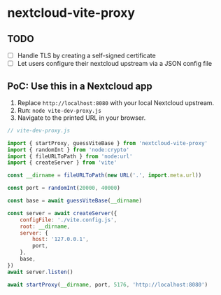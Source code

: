 # nextcloud-vite-proxy

## TODO

- [ ] Handle TLS by creating a self-signed certificate
- [ ] Let users configure their nextcloud upstream via a JSON config file

## PoC: Use this in a Nextcloud app

1. Replace `http://localhost:8080` with your local Nextcloud upstream.
2. Run: `node vite-dev-proxy.js`
3. Navigate to the printed URL in your browser.

```js
// vite-dev-proxy.js

import { startProxy, guessViteBase } from 'nextcloud-vite-proxy'
import { randomInt } from 'node:crypto'
import { fileURLToPath } from 'node:url'
import { createServer } from 'vite'

const __dirname = fileURLToPath(new URL('.', import.meta.url))

const port = randomInt(20000, 40000)

const base = await guessViteBase(__dirname)

const server = await createServer({
	configFile: './vite.config.js',
	root: __dirname,
	server: {
		host: '127.0.0.1',
		port,
	},
	base,
})
await server.listen()

await startProxy(__dirname, port, 5176, 'http://localhost:8080')
```
